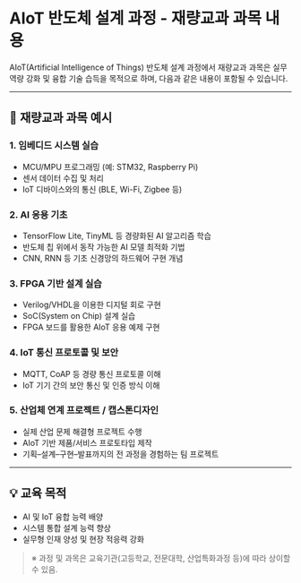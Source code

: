 # AIoT 반도체 설계 과정 - 재량교과 과목 내용

AIoT(Artificial Intelligence of Things) 반도체 설계 과정에서 재량교과 과목은 실무 역량 강화 및 융합 기술 습득을 목적으로 하며, 다음과 같은 내용이 포함될 수 있습니다.

---

## 📘 재량교과 과목 예시

### 1. 임베디드 시스템 실습
- MCU/MPU 프로그래밍 (예: STM32, Raspberry Pi)
- 센서 데이터 수집 및 처리
- IoT 디바이스와의 통신 (BLE, Wi-Fi, Zigbee 등)

### 2. AI 응용 기초
- TensorFlow Lite, TinyML 등 경량화된 AI 알고리즘 학습
- 반도체 칩 위에서 동작 가능한 AI 모델 최적화 기법
- CNN, RNN 등 기초 신경망의 하드웨어 구현 개념

### 3. FPGA 기반 설계 실습
- Verilog/VHDL을 이용한 디지털 회로 구현
- SoC(System on Chip) 설계 실습
- FPGA 보드를 활용한 AIoT 응용 예제 구현

### 4. IoT 통신 프로토콜 및 보안
- MQTT, CoAP 등 경량 통신 프로토콜 이해
- IoT 기기 간의 보안 통신 및 인증 방식 이해

### 5. 산업체 연계 프로젝트 / 캡스톤디자인
- 실제 산업 문제 해결형 프로젝트 수행
- AIoT 기반 제품/서비스 프로토타입 제작
- 기획–설계–구현–발표까지의 전 과정을 경험하는 팀 프로젝트

---

## 💡 교육 목적
- AI 및 IoT 융합 능력 배양
- 시스템 통합 설계 능력 향상
- 실무형 인재 양성 및 현장 적응력 강화

> ※ 과정 및 과목은 교육기관(고등학교, 전문대학, 산업특화과정 등)에 따라 상이할 수 있음.

